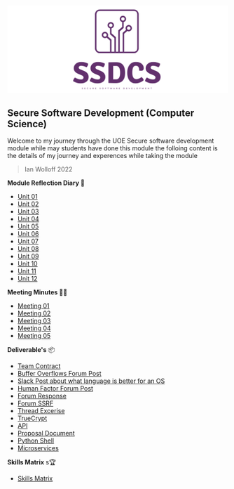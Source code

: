 ![Logo](Images/Logo.png)
## Secure Software Development (Computer Science)

Welcome to my journey through the UOE Secure software development module while may students have done this module the folloing content is the details of my journey and experences while taking the module 
> Ian Wolloff 2022

**Module Reflection Diary 📔**

- [Unit 01](/MyPortfolio/SSDCS/Unit01.html)
- [Unit 02](/MyPortfolio/SSDCS/Unit02.html)
- [Unit 03](/MyPortfolio/SSDCS/Unit03.html)
- [Unit 04](/MyPortfolio/SSDCS/Unit04.html)
- [Unit 05](/MyPortfolio/SSDCS/Unit05.html)
- [Unit 06](/MyPortfolio/SSDCS/Unit06.html)
- [Unit 07](/MyPortfolio/SSDCS/Unit07.html)
- [Unit 08](/MyPortfolio/SSDCS/Unit08.html)
- [Unit 09](/MyPortfolio/SSDCS/Unit09.html)
- [Unit 10](/MyPortfolio/SSDCS/Unit10.html)
- [Unit 11](/MyPortfolio/SSDCS/Unit11.html)
- [Unit 12](/MyPortfolio/SSDCS/Unit12.html)

**Meeting Minutes 👨‍💻**

- [Meeting 01](/MyPortfolio/SSDCS/Meeting1.pdf)
- [Meeting 02](/MyPortfolio/SSDCS/Meeting2.pdf)
- [Meeting 03](/MyPortfolio/SSDCS/Meeting3.pdf)
- [Meeting 04](/MyPortfolio/SSDCS/Meeting4.pdf)
- [Meeting 05](/MyPortfolio/SSDCS/Meeting5.pdf)

**Deliverable's** 📦

- [Team Contract](/MyPortfolio/SSDCS/TeamContract.docx)
- [Buffer Overflows Forum Post](/MyPortfolio/SSDCS/BufferOverflowAttack.pdf)
- [Slack Post about what language is better for an OS ](/MyPortfolio/SSDCS/OSLang.docx)
- [Human Factor Forum Post](/MyPortfolio/SSDCS/WK2Forum.docx)
- [Forum Response](/MyPortfolio/SSDCS/WK2Response.docx)
- [Forum SSRF](/MyPortfolio/SSDCS/WK3Forum.docx)
- [Thread Excerise](/MyPortfolio/SSDCS/Thread.docx)
- [TrueCrypt](/MyPortfolio/SSDCS/TrueCrypt.html)
- [API](/MyPortfolio/SSDCS/API.html)
- [Proposal Document](/MyPortfolio/SSDCS/Final.docx)
- [Python Shell](/MyPortfolio/SSDCS/PythonShell.docx)
- [Microservices](/MyPortfolio/SSDCS/Microservices.docx)

**Skills Matrix** s🏆

- [Skills Matrix](/MyPortfolio/SSDCS/SkiilsMatrix.html)

